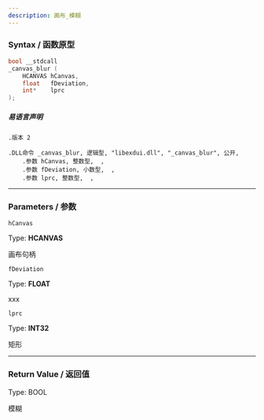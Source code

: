 ```yaml
---
description: 画布_模糊
---
```


### Syntax / 函数原型

```C++
bool __stdcall 
_canvas_blur (
    HCANVAS hCanvas,
    float   fDeviation,
    int*    lprc
);
```

##### 易语言声明

```Elang
.版本 2

.DLL命令 _canvas_blur, 逻辑型, "libexdui.dll", "_canvas_blur", 公开,
    .参数 hCanvas, 整数型,  , 
    .参数 fDeviation, 小数型,  , 
    .参数 lprc, 整数型,  , 
```

---

### Parameters / 参数

`hCanvas`

Type: **HCANVAS**

画布句柄

`fDeviation`

Type: **FLOAT**

xxx

`lprc`

Type: **INT32**

矩形


---

### Return Value / 返回值

Type: BOOL

模糊